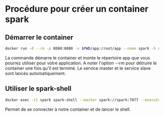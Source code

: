 # Procédure pour créer un container spark

## Démarrer le container

```bash
docker run -d --rm -p 8080:8080 -v $PWD/app:/root/app --name spark -h spark swal4u/spark:2.3
```

La commande démarre le container et monte le répertoire app que vous pourrez utiliser pour votre application.
A noter l'option --rm pour détruire le container une fois qu'il est terminé.
Le service master et le service slave sont lancés automatiquement.

## Utiliser le spark-shell

```bash
docker exec -it spark spark-shell --master spark://spark:7077 --executor-memory 2G
```

Permet de se connecter à notre container et de lancer le shell.

